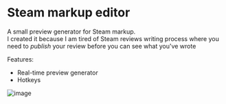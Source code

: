 # Steam markup editor
A small preview generator for Steam markup.<br/>
I created it because I am tired of Steam reviews writing process where you need to _publish_ your review before you can see what you've wrote

Features: 
* Real-time preview generator
* Hotkeys

![image](https://github.com/user-attachments/assets/56c89370-052d-4827-87ec-af529e4b5aa9)

